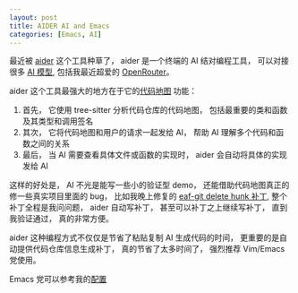 ```yaml
---
layout: post
title: AIDER AI and Emacs
categories: [Emacs, AI]
---
```


最近被 [aider](https://aider.chat/) 这个工具种草了， aider 是一个终端的 AI 结对编程工具， 可以对接很多 [AI 模型](https://aider.chat/docs/llms.html), 包括我最近超爱的 [OpenRouter](https://openrouter.ai/)。

aider 这个工具最强大的地方在于它的[代码地图](https://aider.chat/2023/10/22/repomap.html) 功能：
1. 首先， 它使用 tree-sitter 分析代码仓库的代码地图， 包括最重要的类和函数及其类型和调用签名
2. 其次， 它将代码地图和用户的请求一起发给 AI， 帮助 AI 理解多个代码和函数之间的关系
3. 最后， 当 AI 需要查看具体文件或函数的实现时， aider 会自动将具体的实现发给 AI

这样的好处是， AI 不光是能写一些小的验证型 demo， 还能借助代码地图真正的修一些真实项目里面的 bug， 比如我晚上修复的 [eaf-git delete hunk 补丁](https://github.com/emacs-eaf/eaf-git/commit/c9634a7f8d71af11b842f4ff0c048c1e25f0573d), 整个补丁全程是我问问题， aider 自动写补丁， 甚至可以补丁之上继续写补丁， 直到我验证通过， 真的非常方便。

aider 这种编程方式不仅仅是节省了粘贴复制 AI 生成代码的时间， 更重要的是自动提供代码仓库信息生成补丁， 真的节省了太多时间了， 强烈推荐 Vim/Emacs 党使用。

Emacs 党可以参考我的[配置](https://github.com/manateelazycat/lazycat-emacs/blob/e7c4b545eb2c60dfeb3107e9924cb62378b08819/site-lisp/config/init-aider.el)